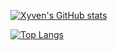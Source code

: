 [![Xyven's GitHub stats](https://github-readme-stats.vercel.app/api?username=xyven1&theme=dark)](https://github.com/anuraghazra/github-readme-stats)


[![Top Langs](https://github-readme-stats.vercel.app/api/top-langs/?username=xyven1&theme=dark&langs_count=10&layout=compact&size_weight=.5&count_weight=.5)](https://github.com/anuraghazra/github-readme-stats)
